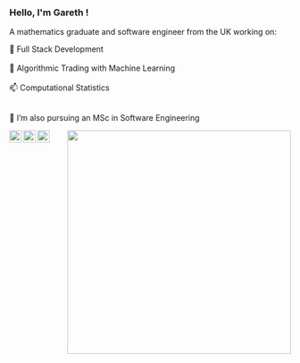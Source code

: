 ### Hello, I'm Gareth !
<p align="left">
A mathematics graduate and software engineer from the UK working on:
 
🌱 Full Stack Development 
  <br>
  <br>
 🔭 Algorithmic Trading with Machine Learning 
  <br>
  <br>
 📫 Computational Statistics 
  <br>
  <br>

 💼 I’m also pursuing an MSc in Software Engineering
  
<a href="https://www.linkedin.com/in/garethhaagman">
  <img align="left" alt="LinkedIn" width="22px" src="https://cdn.jsdelivr.net/npm/simple-icons@3.1.0/icons/linkedin.svg" />
</a>
<a href="garethhaagman@gmail.com">
  <img align="left" alt="'Gmail" width="22px" src="https://cdn.jsdelivr.net/npm/simple-icons@3.1.0/icons/gmail.svg" />
</a>
<a href="https://www.kaggle.com/garethhaagman">
  <img align="left" alt="Kaggle" width="22px" src="https://cdn.jsdelivr.net/npm/simple-icons@3.1.0/icons/kaggle.svg" />
</a>
 </p>
<p align="right">
  <img width="400px" height="400px" src="https://user-images.githubusercontent.com/77687273/230731969-877a3c2a-7f3e-4cdd-997c-250c26496c40.png">
</p>

<br>
<br>
